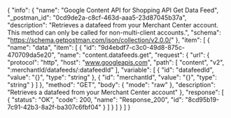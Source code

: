 {
  "info": {
    "name": "Google Content API for Shopping API Get Data Feed",
    "_postman_id": "0cd9de2a-c8cf-463d-aaa5-23d87045b37a",
    "description": "Retrieves a datafeed from your Merchant Center account. This method can only be called for non-multi-client accounts.",
    "schema": "https://schema.getpostman.com/json/collection/v2.0.0/"
  },
  "item": [
    {
      "name": "data",
      "item": [
        {
          "id": "9d4ebdf7-c3c0-49d8-875c-470709da5e20",
          "name": "content.datafeeds.get",
          "request": {
            "url": {
              "protocol": "http",
              "host": "www.googleapis.com",
              "path": [
                "content",
                "v2",
                ":merchantId/datafeeds/:datafeedId"
              ],
              "variable": [
                {
                  "id": "datafeedId",
                  "value": "{}",
                  "type": "string"
                },
                {
                  "id": "merchantId",
                  "value": "{}",
                  "type": "string"
                }
              ]
            },
            "method": "GET",
            "body": {
              "mode": "raw"
            },
            "description": "Retrieves a datafeed from your Merchant Center account"
          },
          "response": [
            {
              "status": "OK",
              "code": 200,
              "name": "Response_200",
              "id": "8cd95b19-7c91-42b3-8a2f-ba307c6fbf04"
            }
          ]
        }
      ]
    }
  ]
}